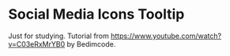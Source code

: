 # Social Media Icons Tooltip

Just for studying. Tutorial from https://www.youtube.com/watch?v=C03eRxMrYB0 by Bedimcode.
